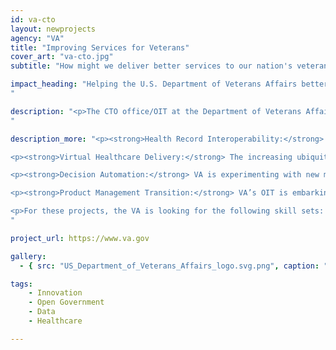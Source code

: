 ```yaml
---
id: va-cto
layout: newprojects
agency: "VA"
title: "Improving Services for Veterans"
cover_art: "va-cto.jpg"
subtitle: "How might we deliver better services to our nation's veterans?"

impact_heading: "Helping the U.S. Department of Veterans Affairs better support veterans transitioning from military to civilian life, improving data sharing to enable medical research and improved health outcomes for veterans, and reducing the processing time for medical claims
"

description: "<p>The CTO office/OIT at the Department of Veterans Affairs works to help the VA adopt modern digital service delivery best practices, become more data-driven, improve processes and improve the experience that veterans have when interacting with the VA online. As part of this effort, the Office of the CTO/OIT is seeking four Presidential Innovation Fellows to work on the following challenges: </p>
"

description_more: "<p><strong>Health Record Interoperability:</strong> VA has the nation’s largest integrated healthcare system, with 9 million patients and VA has long been a world-leader in the electronic medical record space. As we transition our EHR to a new platform and expand the use of outside providers to treat our patients, the need for health record interoperability between various systems is increasing. Due to our size and public interest mission, VA has a unique opportunity to drive industry progress on healthcare record interoperability. How can we ensure the clinicians (whether at the VA or in the community) who treat our patients have access to all the information they need to provide excellent care? How can we empower patients to use their own health data in new ways? How can we drive industry progress on health record interoperability.</p>

<p><strong>Virtual Healthcare Delivery:</strong> The increasing ubiquity of smartphones, mobile broadband and the Internet create new opportunities to deliver healthcare services. VA has long been a pioneer in virtual health services, and is seeking to further expand our capabilities. How can the use of new tools and modalities improve the delivery of VA healthcare?</p>

<p><strong>Decision Automation:</strong> VA is experimenting with new models to improve the efficiency of our operations by automating tasks that a computer can easily handle, freeing up staff to focus on decisions requiring human judgment. How can VA best build decision engines / automation tools into its workflows from a technical / architectural perspective? How can VA use new approaches to deliver benefits and services to our customers more quickly?</p>

<p><strong>Product Management Transition:</strong> VA’s OIT is embarking on an ambitious transformation that will shift our focus from delivering “projects” to a focus on continuously improving VA’s delivery of core services. In part, we will achieve this shift by implementing Product Management practices across our portfolio. How can OIT transition from a project-centric culture to one focused on delivering excellent product outcomes for our users?</p>

<p>For these projects, the VA is looking for the following skill sets: data science, design, product management, software development and deep expertise in the healthcare industry, especially in the areas of health record interoperability and clinical software workflows.</p>
"

project_url: https://www.va.gov

gallery:
  - { src: "US_Department_of_Veterans_Affairs_logo.svg.png", caption: "To care for him who shall have borne the battle, and for his widow, and his orphan” by serving and honoring the men and women who are America's Veterans.", alt: "VA Logo" }

tags:
    - Innovation
    - Open Government
    - Data
    - Healthcare

---
```


<!--



impact_metrics:
  - { metric: "[Insert quote]", desc: "[Quote subtitle]" }

articles:
  - { outlet: "[Media Outlet]", logo_src: "logo.jpg", title: "Article Title", quote: "Quote", url: "article URL" }

	-->
